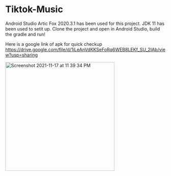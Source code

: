 # Tiktok-Music
Android Studio Artic Fox 2020.3.1 has been used for this project. JDK 11 has been used to setit up.
Clone the project and open in Android Studio, build the gradle and run!

Here is a google link of apk for quick checkup https://drive.google.com/file/d/1iLeAnVdKKSeFoRq6WEB8LEKf_SU_2IAb/view?usp=sharing


<img width="342" alt="Screenshot 2021-11-17 at 11 39 34 PM" src="https://user-images.githubusercontent.com/8910479/142256955-3ca29f81-6953-43d8-a38d-cec130db1754.png">
